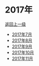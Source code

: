 # 2017年

<a href="/#/days/index">返回上一级</a>

- <a href="/#/days/2017/07/index">2017年7月</a>
- <a href="/#/days/2017/08/index">2017年8月</a>
- <a href="/#/days/2017/09/index">2017年9月</a>
- <a href="/#/days/2017/10/index">2017年10月</a>
- <a href="/#/days/2017/11/index">2017年11月</a>
